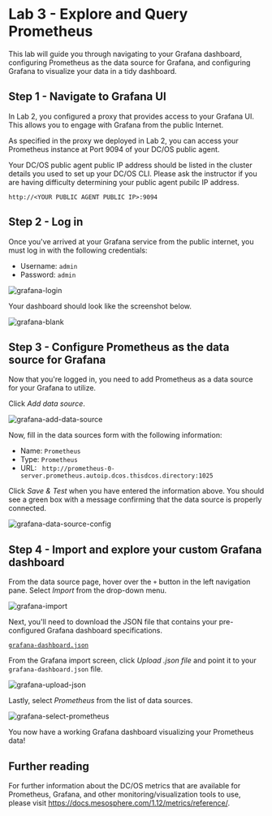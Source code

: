 # Lab 3 - Explore and Query Prometheus 

This lab will guide you through navigating to your Grafana dashboard, configuring Prometheus as the data source for Grafana, and configuring Grafana to visualize your data in a tidy dashboard.


## Step 1 - Navigate to Grafana UI

In Lab 2, you configured a proxy that provides access to your Grafana UI. This allows you to engage with Grafana from the public Internet.

As specified in the proxy we deployed in Lab 2, you can access your Prometheus instance at Port 9094 of your DC/OS public agent.

Your DC/OS public agent public IP address should be listed in the cluster details you used to set up your DC/OS CLI. Please ask the instructor if you are having difficulty determining your public agent pubilc IP address.

```
http://<YOUR PUBLIC AGENT PUBLIC IP>:9094
```

## Step 2 - Log in

Once you've arrived at your Grafana service from the public internet, you must log in with the following credentials:

- Username: `admin`
- Password: `admin`

![grafana-login](https://github.com/tbaums/dcos-days-prometheus-grafana-labs/blob/master/screenshots/grafana-login.png)


Your dashboard should look like the screenshot below.

![grafana-blank](https://github.com/tbaums/dcos-days-prometheus-grafana-labs/blob/master/screenshots/grafana-blank.png)

## Step 3 - Configure Prometheus as the data source for Grafana

Now that you're logged in, you need to add Prometheus as a data source for your Grafana to utilize.

Click *Add data source*.

![grafana-add-data-source](https://github.com/tbaums/dcos-days-prometheus-grafana-labs/blob/master/screenshots/grafana-add-data-source.png)


Now, fill in the data sources form with the following information:

- Name: `Prometheus`
- Type: `Prometheus`
- URL: ` http://prometheus-0-server.prometheus.autoip.dcos.thisdcos.directory:1025`

Click *Save & Test* when you have entered the information above. You should see a green box with a message confirming that the data source is properly connected.

![grafana-data-source-config](https://github.com/tbaums/dcos-days-prometheus-grafana-labs/blob/master/screenshots/grafana-data-source-config.png)

## Step 4 - Import and explore your custom Grafana dashboard

From the data source page, hover over the `+` button in the left navigation pane. Select *Import* from the drop-down menu.

![grafana-import](https://github.com/tbaums/dcos-days-prometheus-grafana-labs/blob/master/screenshots/grafana-import.png)


Next, you'll need to download the JSON file that contains your pre-configured Grafana dashboard specifications. 

[`grafana-dashboard.json`](https://github.com/tbaums/dcos-days-prometheus-grafana-labs/blob/master/grafana-dashboard.json)

From the Grafana import screen, click *Upload .json file* and point it to your `grafana-dashboard.json` file.

![`grafana-upload-json`](https://github.com/tbaums/dcos-days-prometheus-grafana-labs/blob/master/screenshots/grafana-upload-json.png)

Lastly, select *Prometheus* from the list of data sources. 

![`grafana-select-prometheus`](https://github.com/tbaums/dcos-days-prometheus-grafana-labs/blob/master/screenshots/grafana-select-prometheus.png)

You now have a working Grafana dashboard visualizing your Prometheus data!


## Further reading

For further information about the DC/OS metrics that are available for Prometheus, Grafana, and other monitoring/visualization tools to use, please visit https://docs.mesosphere.com/1.12/metrics/reference/.